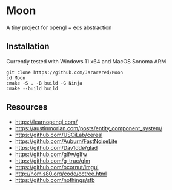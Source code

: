 # Moon

A tiny project for opengl + ecs abstraction

## Installation

Currently tested with Windows 11 x64 and MacOS Sonoma ARM

```
git clone https://github.com/Jararered/Moon
cd Moon
cmake -S . -B build -G Ninja
cmake --build build
```

## Resources

- https://learnopengl.com/
- https://austinmorlan.com/posts/entity_component_system/
- https://github.com/USCiLab/cereal
- https://github.com/Auburn/FastNoiseLite
- https://github.com/Dav1dde/glad
- https://github.com/glfw/glfw
- https://github.com/g-truc/glm
- https://github.com/ocornut/imgui
- http://nomis80.org/code/octree.html
- https://github.com/nothings/stb
